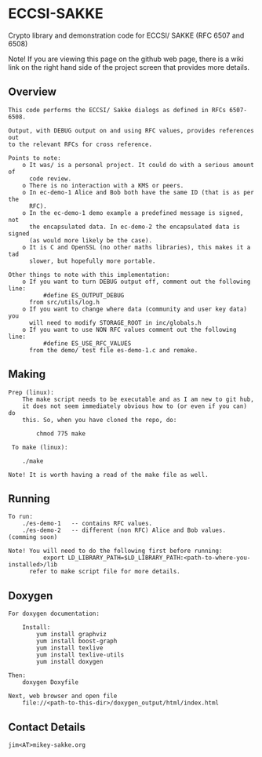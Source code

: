 # ECCSI-SAKKE
Crypto library and demonstration code for ECCSI/ SAKKE (RFC 6507 and 6508)

Note! If you are viewing this page on the github web page, there is a wiki
link on the right hand side of the project screen that provides more details.

Overview
--------
    This code performs the ECCSI/ Sakke dialogs as defined in RFCs 6507-6508.

    Output, with DEBUG output on and using RFC values, provides references out
    to the relevant RFCs for cross reference.

    Points to note:
        o It was/ is a personal project. It could do with a serious amount of 
          code review.
        o There is no interaction with a KMS or peers.
        o In ec-demo-1 Alice and Bob both have the same ID (that is as per the 
          RFC).
        o In the ec-demo-1 demo example a predefined message is signed, not 
          the encapsulated data. In ec-demo-2 the encapsulated data is signed 
          (as would more likely be the case).
        o It is C and OpenSSL (no other maths libraries), this makes it a tad
          slower, but hopefully more portable. 

    Other things to note with this implementation:
        o If you want to turn DEBUG output off, comment out the following line:
              #define ES_OUTPUT_DEBUG
          from src/utils/log.h
        o If you want to change where data (community and user key data) you 
          will need to modify STORAGE_ROOT in inc/globals.h
        o If you want to use NON RFC values comment out the following line:
              #define ES_USE_RFC_VALUES
          from the demo/ test file es-demo-1.c and remake.

Making
------
    Prep (linux):
        The make script needs to be executable and as I am new to git hub,
        it does not seem immediately obvious how to (or even if you can) do 
        this. So, when you have cloned the repo, do:
        
            chmod 775 make
        
     To make (linux):
     
        ./make
        
    Note! It is worth having a read of the make file as well. 

Running
-------
    To run:
        ./es-demo-1   -- contains RFC values.
        ./es-demo-2   -- different (non RFC) Alice and Bob values. (comming soon)

    Note! You will need to do the following first before running:
              export LD_LIBRARY_PATH=$LD_LIBRARY_PATH:<path-to-where-you-installed>/lib
          refer to make script file for more details.

Doxygen
-------
    For doxygen documentation:

        Install:
            yum install graphviz
            yum install boost-graph
            yum install texlive
            yum install texlive-utils
            yum install doxygen

    Then:
        doxygen Doxyfile

    Next, web browser and open file 
        file://<path-to-this-dir>/doxygen_output/html/index.html

Contact Details
---------------
    jim<AT>mikey-sakke.org

